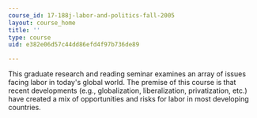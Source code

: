 ```yaml
---
course_id: 17-188j-labor-and-politics-fall-2005
layout: course_home
title: ''
type: course
uid: e382e06d57c44dd86efd4f97b736de89

---
```

This graduate research and reading seminar examines an array of issues facing labor in today's global world. The premise of this course is that recent developments (e.g., globalization, liberalization, privatization, etc.) have created a mix of opportunities and risks for labor in most developing countries.
